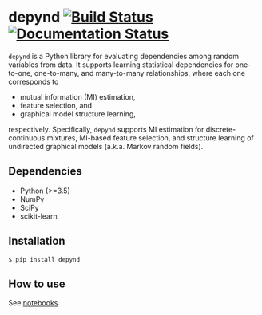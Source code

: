 # depynd [![Build Status](https://travis-ci.com/y-takashina/depynd.svg?branch=master)](https://travis-ci.com/y-takashina/depynd) [![Documentation Status](https://readthedocs.org/projects/depynd/badge/?version=latest)](https://depynd.readthedocs.io/en/latest/?badge=latest)

`depynd` is a Python library for evaluating dependencies among random variables from data. It supports learning
statistical dependencies for one-to-one, one-to-many, and many-to-many relationships, where each one corresponds to

- mutual information (MI) estimation,
- feature selection, and
- graphical model structure learning,

respectively. Specifically, `depynd` supports MI estimation for discrete-continuous mixtures, MI-based feature selection, and
structure learning of undirected graphical models (a.k.a. Markov random fields).

## Dependencies
- Python (>=3.5)
- NumPy
- SciPy
- scikit-learn

## Installation
```
$ pip install depynd
```

## How to use
See [notebooks](https://github.com/y-takashina/depynd/tree/master/notebooks).
